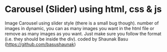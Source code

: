 # Carousel (Slider) using html, css & js

Image Carousel using slider style (there is a small bug though). number of images in dynamic, you can as many images you want in the html file or remove as many images as you want. Just make sure you follow the format (i.e. they should be inside the div).
coded by Shaunak Basu (https://github.com/basushaunak)
